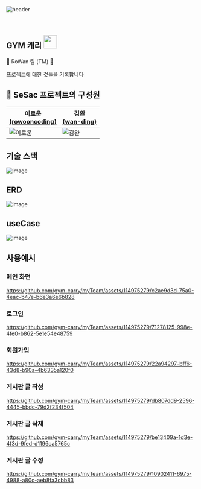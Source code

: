 <br>
<br>

![header](https://capsule-render.vercel.app/api?type=waving&color=0:8a8a8a,100:0c2340&height=180&section=header&text=Rowan%20&fontSize=90&)

<br>


<h2> GYM 캐리 <img src="https://camo.githubusercontent.com/e8e7b06ecf583bc040eb60e44eb5b8e0ecc5421320a92929ce21522dbc34c891/68747470733a2f2f6d656469612e67697068792e636f6d2f6d656469612f6876524a434c467a6361737252346961377a2f67697068792e676966" width="35" data-canonical-src="https://media.giphy.com/media/hvRJCLFzcasrR4ia7z/giphy.gif" style="max-width: 100%;" /> </h2>

🌱 RoWan 팀 (TM) 🌱

프로젝트에 대한 것들을 기록합니다

## 👫 SeSac 프로젝트의 구성원
|이로운 [<br>(rowooncoding)](https://github.com/rowooncoding)|김완 [<br>(wan-ding)](https://github.com/wan-ding)| 
|---|---|
|![이로운](https://avatars.githubusercontent.com/u/114975279?s=400&u=136607651ecac4392d4e07df83ed7dccaff12012&v=4)|![김완](https://avatars.githubusercontent.com/u/143474795?v=4)|

## 기술 스택
![image](https://github.com/gym-carry/myTeam/assets/114975279/2840a3a1-85f4-4c9c-b885-3cc5d6603fd3)

## ERD
![image](https://github.com/gym-carry/myTeam/assets/114975279/8c26de19-9a8e-40ff-bef5-d2060b878a6e)


## useCase
![image](https://github.com/gym-carry/myTeam/assets/114975279/a19a24c8-80d3-46e5-b766-d0046a6fa166)

## 사용예시
### 메인 화면


https://github.com/gym-carry/myTeam/assets/114975279/c2ae9d3d-75a0-4eac-b47e-b6e3a6e6b828


### 로그인


https://github.com/gym-carry/myTeam/assets/114975279/71278125-998e-4fe0-b862-5e1e54e48759


### 회원가입


https://github.com/gym-carry/myTeam/assets/114975279/22a94297-bff6-43d8-b90a-4b6335a120f0


### 게시판 글 작성


https://github.com/gym-carry/myTeam/assets/114975279/db807dd9-2596-4445-bbdc-79d2f234f504


### 게시판 글 삭제


https://github.com/gym-carry/myTeam/assets/114975279/be13409a-1d3e-4f3d-9fed-d1196ca5765c


### 게시판 글 수정


https://github.com/gym-carry/myTeam/assets/114975279/10902411-6975-4988-a80c-aeb8fa3cbb83















